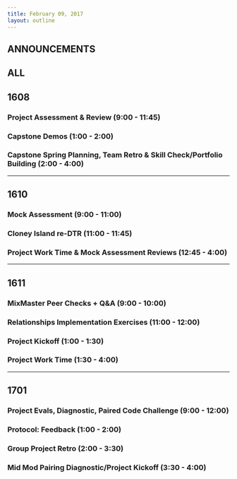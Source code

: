 ```yaml
---
title: February 09, 2017
layout: outline
---
```


## ANNOUNCEMENTS

## ALL

## 1608

### Project Assessment & Review (9:00 - 11:45)

### Capstone Demos (1:00 - 2:00)

### Capstone Spring Planning, Team Retro & Skill Check/Portfolio Building (2:00 - 4:00)

***

## 1610

### Mock Assessment (9:00 - 11:00)

### Cloney Island re-DTR (11:00 - 11:45)

### Project Work Time & Mock Assessment Reviews (12:45 - 4:00)

***

## 1611

### MixMaster Peer Checks + Q&A (9:00 - 10:00)

### Relationships Implementation Exercises (11:00 - 12:00)

### Project Kickoff (1:00 - 1:30)

### Project Work Time (1:30 - 4:00)

***

## 1701

### Project Evals, Diagnostic, Paired Code Challenge (9:00 - 12:00)

### Protocol: Feedback (1:00 - 2:00)

### Group Project Retro (2:00 - 3:30)

### Mid Mod Pairing Diagnostic/Project Kickoff (3:30 - 4:00)
